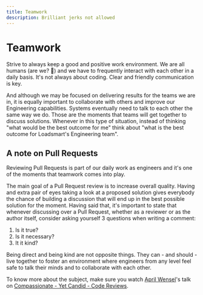 ```yaml
---
title: Teamwork
description: Brilliant jerks not allowed
---
```


# Teamwork

Strive to always keep a good and positive work environment. We are all humans (are we? 🤖) and we have to frequently interact with each other in a daily basis. It's not always about coding. Clear and friendly communication is key.

And although we may be focused on delivering results for the teams we are in, it is equally important to collaborate with others and improve our Engineering capabilities. Systems eventually need to talk to each other the same way we do. Those are the moments that teams will get together to discuss solutions. Whenever in this type of situation, instead of thinking "what would be the best outcome for me" think about "what is the best outcome for Loadsmart's Engineering team".

## A note on Pull Requests

Reviewing Pull Requests is part of our daily work as engineers and it's one of the moments that teamwork comes into play.

The main goal of a Pull Request review is to increase overall quality. Having and extra pair of eyes taking a look at a proposed solution gives everybody the chance of building a discussion that will end up in the best possible solution for the moment. Having said that, it's important to state that whenever discussing over a Pull Request, whether as a reviewer or as the author itself, consider asking yourself 3 questions when writing a comment:
1. Is it true?
2. Is it necessary?
3. It it kind?

Being direct and being kind are not opposite things. They can - and should - live together to foster an environment where engineers from any level feel safe to talk their minds and to collaborate with each other.

To know more about the subject, make sure you watch [April Wensel](https://twitter.com/aprilwensel)'s talk on [Compassionate - Yet Candid - Code Reviews](https://www.youtube.com/watch?v=Ea8EiIPZvh0).

